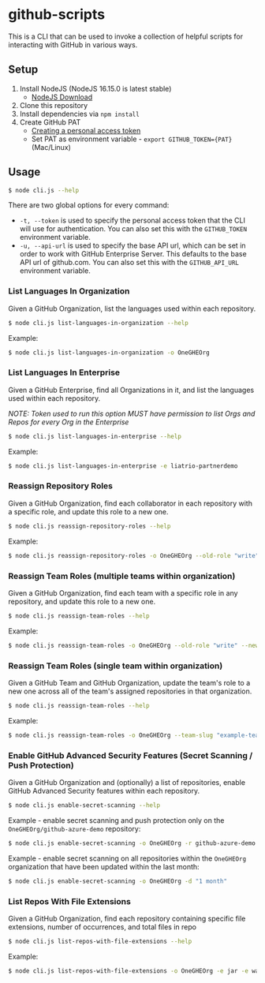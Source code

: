 # github-scripts

This is a CLI that can be used to invoke a collection of helpful scripts for interacting with GitHub in various ways.

## Setup

1. Install NodeJS (NodeJS 16.15.0 is latest stable)
    * [NodeJS Download](https://nodejs.org/en/)
2. Clone this repository
3. Install dependencies via `npm install`
4. Create GitHub PAT
    * [Creating a personal access token](https://docs.github.com/en/authentication/keeping-your-account-and-data-secure/creating-a-personal-access-token)
    * Set PAT as environment variable -  `export GITHUB_TOKEN={PAT}` (Mac/Linux)

## Usage

```bash
$ node cli.js --help
```

There are two global options for every command:
- `-t, --token` is used to specify the personal access token that the CLI will use for authentication. You can also set
  this with the `GITHUB_TOKEN` environment variable.
- `-u, --api-url` is used to specify the base API url, which can be set in order to work with GitHub Enterprise Server.
  This defaults to the base API url of github.com. You can also set this with the `GITHUB_API_URL` environment variable.

### List Languages In Organization

Given a GitHub Organization, list the languages used within each repository.

```bash
$ node cli.js list-languages-in-organization --help
```

Example:

```bash
$ node cli.js list-languages-in-organization -o OneGHEOrg
```

### List Languages In Enterprise

Given a GitHub Enterprise, find all Organizations in it, and list the languages used within each repository.

_NOTE: Token used to run this option MUST have permission to list Orgs and Repos for every Org in the Enterprise_

```bash
$ node cli.js list-languages-in-enterprise --help
```

Example:

```bash
$ node cli.js list-languages-in-enterprise -e liatrio-partnerdemo
```
### Reassign Repository Roles

Given a GitHub Organization, find each collaborator in each repository with a specific role, and update this role to a new one.

```bash
$ node cli.js reassign-repository-roles --help
```

Example:

```bash
$ node cli.js reassign-repository-roles -o OneGHEOrg --old-role "write" --new-role "maintain"
```

### Reassign Team Roles (multiple teams within organization)
Given a GitHub Organization, find each team with a specific role in any repository, and update this role to a new one.

```bash
$ node cli.js reassign-team-roles --help
```

Example:

```bash
$ node cli.js reassign-team-roles -o OneGHEOrg --old-role "write" --new-role "maintain"
```

### Reassign Team Roles (single team within organization)
Given a GitHub Team and GitHub Organization, update the team's role to a new one across all of the team's assigned repositories in that organization.

```bash
$ node cli.js reassign-team-roles --help
```

Example:

```bash
$ node cli.js reassign-team-roles -o OneGHEOrg --team-slug "example-team" --old-role "write" --new-role "maintain"
```

### Enable GitHub Advanced Security Features (Secret Scanning / Push Protection)

Given a GitHub Organization and (optionally) a list of repositories, enable GitHub Advanced Security features within each repository.

```bash
$ node cli.js enable-secret-scanning --help
```

Example - enable secret scanning and push protection only on the `OneGHEOrg/github-azure-demo` repository:

```bash
$ node cli.js enable-secret-scanning -o OneGHEOrg -r github-azure-demo -p true
```

Example - enable secret scanning on all repositories within the `OneGHEOrg` organization that have been updated within the last month:

```bash
$ node cli.js enable-secret-scanning -o OneGHEOrg -d "1 month"
```

### List Repos With File Extensions

Given a GitHub Organization, find each repository containing specific file extensions, number of occurrences, and total files in repo

```bash
$ node cli.js list-repos-with-file-extensions --help
```

Example:

```bash
$ node cli.js list-repos-with-file-extensions -o OneGHEOrg -e jar -e war
```
